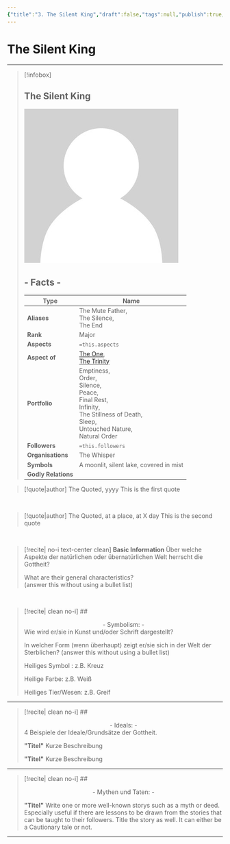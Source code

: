 ```yaml
---
{"title":"3. The Silent King","draft":false,"tags":null,"publish":true,"name":"The Silent King","aliases":"The Mute Father,<br>The Silence,<br>The End","organisations":"The Whisper","rank":"Major","symbol":"A moonlit, silent lake, covered in mist","portfolio":"Emptiness,<br>Order,<br>Silence,<br>Peace,<br>Final Rest,<br>Infinity,<br>The Stillness of Death,<br>Sleep,<br>Untouched Nature,<br>Natural Order","followers":"","relations":"She Who Weeps (Ally)","path":"3. Gods & Religion/4. The Nine/3. The Silent King.md","permalink":"/3-gods-and-religion/4-the-nine/3-the-silent-king/","PassFrontmatter":true}
---
```


# The Silent King
---
> [!infobox]
> 
> 
> ## **The Silent King**
> 
> ![../../../NPC_Placeholder.jpg](../../NPC_Placeholder.jpg)
> 
> ## - Facts -
> | Type | Name |
> | ---- | ---- |
> | **Aliases** | The Mute Father,<br>The Silence,<br>The End |
> | **Rank** | Major |
> | **Aspects** | `=this.aspects` |
> | **Aspect of** | [The One](../2.%20Ekh'neth%20-%20The%20One%20True%20God/1.%20The%20One.md), <br>[The Trinity](../3.%20The%20Trinity/1.%20Treysh'neth'ar%20-%20The%20Trinity.md) |
> | **Portfolio** | Emptiness,<br>Order,<br>Silence,<br>Peace,<br>Final Rest,<br>Infinity,<br>The Stillness of Death,<br>Sleep,<br>Untouched Nature,<br>Natural Order |
> | **Followers** | `=this.followers` |
> | **Organisations** | The Whisper |
> | **Symbols** | A moonlit, silent lake, covered in mist |
> | **Godly Relations** |  |

> [!quote|author] The Quoted, yyyy
> This is the first quote

<br>

> [!quote|author] The Quoted, at a place, at X day
> This is the second quote

<br>

> [!recite| no-i text-center clean] **Basic Information**
> Über welche Aspekte der natürlichen oder übernatürlichen Welt herrscht die Gottheit?
>
> What are their general characteristics?  
> (answer this without using a bullet list)

<br>

> [!recite| clean no-i] ## <center>  - Symbolism: - </center>
> Wie wird er/sie in Kunst und/oder Schrift dargestellt?
> 
> In welcher Form (wenn überhaupt) zeigt er/sie sich in der Welt der Sterblichen?
> (answer this without using a bullet list)
> 
> Heiliges Symbol : z.B. Kreuz
> 
> Heilige Farbe: z.B. Weiß
> 
> Heiliges Tier/Wesen: z.B. Greif

---

> [!recite| clean no-i] ## <center>  - Ideals: - </center>
> 4 Beispiele der Ideale/Grundsätze der Gottheit.
>
> **"Titel"**
> Kurze Beschreibung
>
> **"Titel"**
> Kurze Beschreibung

---

> [!recite| clean no-i] ## <center>  - Mythen und Taten: - </center>
> 
> **"Titel"**
> Write one or more well-known storys such as a myth or deed. Especially useful if there are lessons to be drawn from the stories that can be taught to their followers. Title the story as well. It can either be a Cautionary tale or not.


---